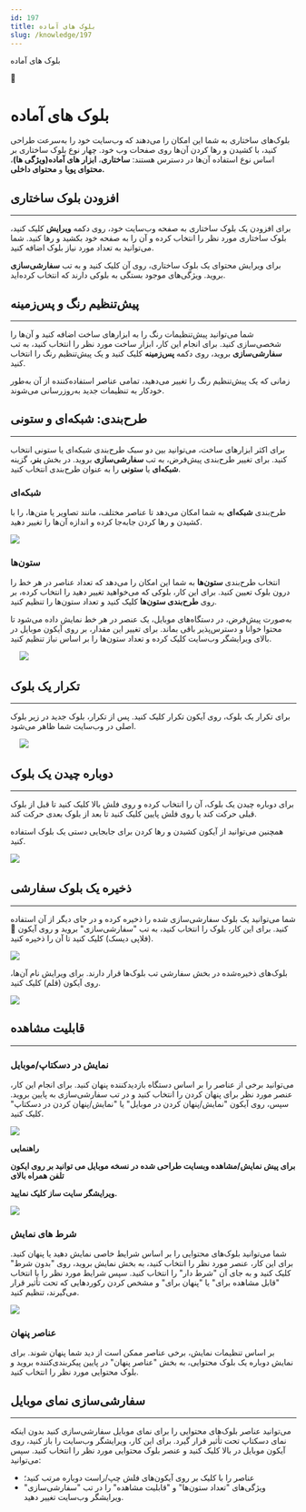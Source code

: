 ```yaml
---
id: 197
title: بلوک های آماده
slug: /knowledge/197
---
```



 

بلوک های آماده

 

 

📖

# بلوک های آماده

بلوک‌های ساختاری به شما این امکان را می‌دهند که وب‌سایت خود را به‌سرعت طراحی کنید، با کشیدن و رها کردن آن‌ها روی صفحات وب خود. چهار نوع بلوک ساختاری بر اساس نوع استفاده آن‌ها در دسترس هستند: **ساختاری**، **ابزار های آماده(ویژگی ها)**، **محتوای پویا** و **محتوای داخلی.**

## **افزودن بلوک ساختاری**

---

برای افزودن یک بلوک ساختاری به صفحه وب‌سایت خود، روی دکمه **ویرایش** کلیک کنید، بلوک ساختاری مورد نظر را انتخاب کرده و آن را به صفحه خود بکشید و رها کنید. شما می‌توانید به تعداد مورد نیاز بلوک اضافه کنید.

برای ویرایش محتوای یک بلوک ساختاری، روی آن کلیک کنید و به تب **سفارشی‌سازی** بروید. ویژگی‌های موجود بستگی به بلوکی دارند که انتخاب کرده‌اید.

## **پیش‌تنظیم رنگ و پس‌زمینه**

---

شما می‌توانید پیش‌تنظیمات رنگ را به ابزارهای ساخت اضافه کنید و آن‌ها را شخصی‌سازی کنید. برای انجام این کار، ابزار ساخت مورد نظر را انتخاب کنید، به تب **سفارشی‌سازی** بروید، روی دکمه **پس‌زمینه** کلیک کنید و یک پیش‌تنظیم رنگ را انتخاب کنید.

زمانی که یک پیش‌تنظیم رنگ را تغییر می‌دهید، تمامی عناصر استفاده‌کننده از آن به‌طور خودکار به تنظیمات جدید به‌روزرسانی می‌شوند.

## **طرح‌بندی: شبکه‌ای و ستونی**

---

برای اکثر ابزارهای ساخت، می‌توانید بین دو سبک طرح‌بندی شبکه‌ای یا ستونی انتخاب کنید. برای تغییر طرح‌بندی پیش‌فرض، به تب **سفارشی‌سازی** بروید. در بخش **بنر**، گزینه **شبکه‌ای** یا **ستونی** را به عنوان طرح‌بندی انتخاب کنید.

### **شبکه‌ای**

طرح‌بندی **شبکه‌ای** به شما امکان می‌دهد تا عناصر مختلف، مانند تصاویر یا متن‌ها، را با کشیدن و رها کردن جابه‌جا کرده و اندازه آن‌ها را تغییر دهید.

![](https://odoofarsi.com/web/image/2523-170fb7ce/image.png?access_token=a26c9033-f868-45f8-b91d-0c50987785ba)

### **ستون‌ها**

انتخاب طرح‌بندی **ستون‌ها** به شما این امکان را می‌دهد که تعداد عناصر در هر خط را درون بلوک تعیین کنید. برای این کار، بلوکی که می‌خواهید تغییر دهید را انتخاب کرده، بر روی **طرح‌بندی ستون‌ها** کلیک کنید و تعداد ستون‌ها را تنظیم کنید.

به‌صورت پیش‌فرض، در دستگاه‌های موبایل، یک عنصر در هر خط نمایش داده می‌شود تا محتوا خوانا و دسترس‌پذیر باقی بماند. برای تغییر این مقدار، بر روی آیکون موبایل در بالای ویرایشگر وب‌سایت کلیک کرده و تعداد ستون‌ها را بر اساس نیاز تنظیم کنید.

​ ​ ​ ​ ​![](https://odoofarsi.com/web/image/2524-4208e96c/Screen%20Shot%202024-08-18%20at%201.19.55%20PM.png?access_token=dc44993e-50b3-450d-973b-f41e02f50c9a)

## **تکرار یک بلوک**

---

برای تکرار یک بلوک، روی آیکون تکرار کلیک کنید. پس از تکرار، بلوک جدید در زیر بلوک اصلی در وب‌سایت شما ظاهر می‌شود.

​ ​ ​ ​ ​![](https://odoofarsi.com/web/image/2525-819cb301/image.png?access_token=dfa19490-ba84-48fc-9bc0-070118cb39ec)

## **دوباره چیدن یک بلوک**

---

برای دوباره چیدن یک بلوک، آن را انتخاب کرده و روی فلش بالا کلیک کنید تا قبل از بلوک قبلی حرکت کند یا روی فلش پایین کلیک کنید تا بعد از بلوک بعدی حرکت کند.

همچنین می‌توانید از آیکون کشیدن و رها کردن برای جابجایی دستی یک بلوک استفاده کنید.

​![](https://odoofarsi.com/web/image/2526-3a1057c1/image.png?access_token=78ef8d47-bdbd-4dd1-8cb5-2c0d7d7a7247)

## **ذخیره یک بلوک سفارشی**

---

شما می‌توانید یک بلوک سفارشی‌سازی شده را ذخیره کرده و در جای دیگر از آن استفاده کنید. برای این کار، بلوک را انتخاب کنید، به تب "سفارشی‌سازی" بروید و روی آیکون 💾 (فلاپی دیسک) کلیک کنید تا آن را ذخیره کنید.

![](https://odoofarsi.com/web/image/2527-ae16633d/image.png?access_token=234b20b3-6152-479f-a909-3d9a31b7cd80)

بلوک‌های ذخیره‌شده در بخش سفارشی تب بلوک‌ها قرار دارند. برای ویرایش نام آن‌ها، روی آیکون (قلم) کلیک کنید.

![](https://odoofarsi.com/web/image/2528-b1f6caf3/image.png?access_token=984852ae-e070-4f0b-8e0d-43ae60842b72)

## **قابلیت مشاهده**

---

### **نمایش در دسکتاپ/موبایل**

می‌توانید برخی از عناصر را بر اساس دستگاه بازدیدکننده پنهان کنید. برای انجام این کار، عنصر مورد نظر برای پنهان کردن را انتخاب کنید و در تب سفارشی‌سازی به پایین بروید. سپس، روی آیکون "نمایش/پنهان کردن در موبایل" یا "نمایش/پنهان کردن در دسکتاپ" کلیک کنید.

![](https://odoofarsi.com/web/image/2531-32d2e075/image.png?access_token=4a7e4263-469e-4ab8-a17b-0081b5597b5a)

**راهنمایی**

**برای پیش نمایش/مشاهده وبسایت طراحی شده در نسخه موبایل می توانید بر روی ایکون تلفن همراه بالای**

**ویرایشگر سایت ساز کلیک نمایید.**

![](https://odoofarsi.com/web/image/2533-a398ee19/image.png?access_token=9993596c-139d-4f21-8e8e-f0c2d076ae87)

### **شرط های نمایش**

شما می‌توانید بلوک‌های محتوایی را بر اساس شرایط خاصی نمایش دهید یا پنهان کنید. برای این کار، عنصر مورد نظر را انتخاب کنید، به بخش نمایش بروید، روی "بدون شرط" کلیک کنید و به جای آن "شرط دار" را انتخاب کنید. سپس شرایط مورد نظر را با انتخاب "قابل مشاهده برای" یا "پنهان برای" و مشخص کردن رکوردهایی که تحت تأثیر قرار می‌گیرند، تنظیم کنید.

![](https://odoofarsi.com/web/image/2534-deb2b196/image.png?access_token=220e758c-8d70-4b7e-b3fa-b2a17a6e7ce4)

### **عناصر پنهان**

بر اساس تنظیمات نمایش، برخی عناصر ممکن است از دید شما پنهان شوند. برای نمایش دوباره یک بلوک محتوایی، به بخش "عناصر پنهان" در پایین پیکربندی‌کننده بروید و بلوک محتوایی مورد نظر را انتخاب کنید.

## **سفارشی‌سازی نمای موبایل**

---

می‌توانید عناصر بلوک‌های محتوایی را برای نمای موبایل سفارشی‌سازی کنید بدون اینکه نمای دسکتاپ تحت تأثیر قرار گیرد. برای این کار، ویرایشگر وب‌سایت را باز کنید، روی آیکون موبایل در بالا کلیک کنید و عنصر بلوک محتوایی مورد نظر را انتخاب کنید. سپس می‌توانید:

* عناصر را با کلیک بر روی آیکون‌های فلش چپ/راست دوباره مرتب کنید؛
* ویژگی‌های "تعداد ستون‌ها" و "قابلیت مشاهده" را در تب "سفارشی‌سازی" ویرایشگر وب‌سایت تغییر دهید.